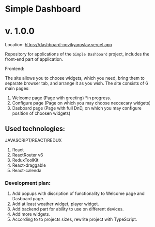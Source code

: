 # Simple Dashboard
# v. 1.0.0

Location: https://dashboard-novikyaroslav.vercel.app

Repository for applications of the `Simple Dashboard` project, includes the front-end part of application.

Frontend:

The site allows you to choose widgets, which you need, bring them to separate browser tab, and arrange it as you wish.
The site consists of 6 main pages:

1. Welcome page (Page with greeting) *in progress.
2. Configure page (Page on which you may choose neccecary widgets)
3. Dasboard page (Page with full DnD, on which you may configure position of choosen widgets)

## Used technologies:

JAVASCRIPT/REACT/REDUX

1. React
2. ReactRouter v6
3. ReduxToolKit
4. React-draggable
5. React-calenda

### Development plan:
1. Add popups with discription of functionality to Welcome page and Dasboard page.
2. Add at least weather widget, player widget.
3. Add backend part for ability to use on different devices. 
4. Add more widgets.
5. According to to projects sizes, rewrite project with TypeScript.

